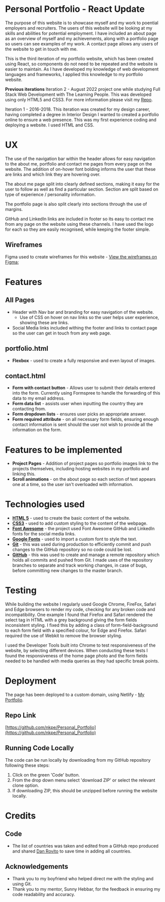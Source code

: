 # **Personal Portfolio - React Update**
The purpose of this website is to showcase myself and my work to poential employers and recruiters. The users of this website will be looking at my skills and abilities for potential employment. I have included an about page as an overview of myself and my achievements, along with a portfolio page so users can see examples of my work. A contact page allows any users of the website to get in touch with me.

This is the third iteration of my portfolio website, which has been created using React, so components do not need to be repeated and the website is easier to maintain.
As  I have developed my knowledge of web development languages and frameworks, I applied this knowledge to my portfolio website. 

**Previous iterations**
Iteration 2 - August 2022 project one while studying Full Stack Web Development with The Learning People. This was developed using only HTML5 and CSS3. For more information please visit my [Repo](https://github.com/nkpe/Personal_Portfolio).

Iteration 1 - 2016-2018. This iteration was created for my design career, having completed a degree in Interior Design I wanted to created a portfolio online to ensure a web presence. This was my first experience coding and deploying a website. I used HTML and CSS. 
   

# **UX**
The use of the navigation bar within the header allows for easy navigation to the about me, portfolio and contact me pages from every page on the website. The addition of on-hover font bolding informs the user that these are links and which link they are hovering over.

The about me page split into clearly defined sections, making it easy for the user to follow as well as find a particular section. Section are split based on type of experience / personality information. 

The portfolio page is also split clearly into sections through the use of margins.

GitHub and LinkedIn links are included in footer so its easy to contact me from any page on the website using these channels. I have used the logo for each so they are easily recognised, while keeping the footer simple.

## **Wireframes** 
Figma used to create wireframes for this website - [View the wireframes on Figma](https://www.figma.com/file/n7K8TVmtU2dfOnCtEBA6PS/Portfolio-Website-2022---blue);

# **Features**
## **All Pages**
* Header with Nav bar and branding for easy navigation of the website. 
    * Use of CSS on hover on nav links so the user helps user experience, showing these are links. 
* Social Media links included withing the footer and links to contact page so the user can get in touch from any web page. 
## **portfolio.html**
* **Flexbox** - used to create a fully responsive and even layout of images. 
## **contact.html**
* **Form with contact button** - Allows user to submit their details entered into the form. Currently using Formspree to handle the forwarding of this data to my email address. 
* **Form data list** - assists user when inputting the country they are contacting from.
* **Form dropdown lists** - ensures user picks an appropriate answer.
* **Form required attribute** - on all necessary form fields, ensuring enough contact information is sent should the user not wish to provide all the information on the form. 
# **Features to be implemented**
* **Project Pages** - Addition of project pages so portfolio images link to the projects themselves, including hosting websites in my portfolio and linking this.
* **Scroll animations** - on the about page so each section of text appears one at a time, so the user isn't overloaded with information.  
# **Technologies used**
* [**HTML 5**](https://developer.mozilla.org/en-US/docs/Glossary/HTML5) - used to create the basic content of the website.
* [**CSS3**](https://developer.mozilla.org/en-US/docs/Glossary/CSS) - used to add custom styling to the content of the webpage. 
* [**Font Awesome**](https://fontawesome.com/) - the project used Font Awesome GitHub and LinkedIn fonts for the social media links.
* [**Google Fonts**](https://fonts.google.com/) - used to import a custom font to style the text. 
* [**Git**](https://git-scm.com/) - this was used during production to efficiently commit and push changes to the GitHub repository so no code could be lost. 
* [**GitHub**](https://github.com/) - this was used to create and manage a remote repository which holds all commits and pushed from Git. I made uses of the repository branches to separate and track working changes, in case of bugs, before committing new changes to the master branch.
# **Testing**
While building the website I regularly used Google Chrome, FireFox, Safari and Edge browsers to render my code, checking for any broken code and incompatibility. One example I found that Firefox and Safari rendered the select tag in HTML with a grey background giving the form fields inconsistent styling. I fixed this by adding a class of form-field-background to each form field with a specified colour, for Edge and Firefox. Safari required the use of Webkit to remove the browser styling.

I used the Developer Tools built into Chrome to test responsiveness of the website, by selecting different devices. When conducting these tests I found the responsiveness of the home page photo and the form fields needed to be handled with media queries as they had specific break points.  
# **Deployment**

The page has been deployed to a custom domain, using Netlify - [My Portfolio](https://naomipearse.com).

## **Repo Link**
[https://github.com/nkpe/Personal_Portfolio](https://github.com/nkpe/Personal_Portfolio)
## **Running Code Locally**
The code can be run locally by downloading from my GitHub repository following these steps: 

1. Click on the green 'Code' button.
2. From the drop down menu select 'download ZIP' or select the relevant clone option.
3. If downloading ZIP, this should be unzipped before running the website locally. 


# **Credits**
## **Code** 
* The list of countries was taken and edited from a GitHub repo produced and shared [Dan Rovito](https://gist.github.com/danrovito/977bcb97c9c2dfd3398a) to save time in adding all countries. 
## **Acknowledgements** 
* Thank you to my boyfriend who helped direct me with the styling and using Git.
* Thank you to my mentor, Sunny Hebbar, for the feedback in ensuring my code readability and accuracy.  
